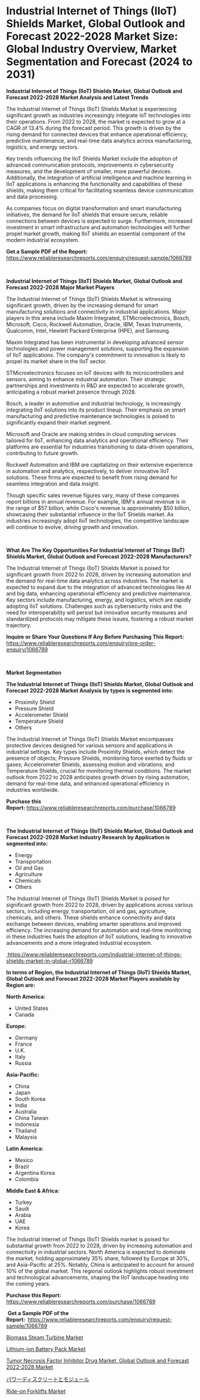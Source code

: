 <p><h1>Industrial Internet of Things (IIoT) Shields Market, Global Outlook and Forecast 2022-2028 Market Size: Global Industry Overview, Market Segmentation and Forecast (2024 to 2031)</h1></p><p><strong>Industrial Internet of Things (IIoT) Shields Market, Global Outlook and Forecast 2022-2028 Market Analysis and Latest Trends</strong></p>
<p><p>The Industrial Internet of Things (IIoT) Shields Market is experiencing significant growth as industries increasingly integrate IoT technologies into their operations. From 2022 to 2028, the market is expected to grow at a CAGR of 13.4% during the forecast period. This growth is driven by the rising demand for connected devices that enhance operational efficiency, predictive maintenance, and real-time data analytics across manufacturing, logistics, and energy sectors.</p><p>Key trends influencing the IIoT Shields Market include the adoption of advanced communication protocols, improvements in cybersecurity measures, and the development of smaller, more powerful devices. Additionally, the integration of artificial intelligence and machine learning in IIoT applications is enhancing the functionality and capabilities of these shields, making them critical for facilitating seamless device communication and data processing.</p><p>As companies focus on digital transformation and smart manufacturing initiatives, the demand for IIoT shields that ensure secure, reliable connections between devices is expected to surge. Furthermore, increased investment in smart infrastructure and automation technologies will further propel market growth, making IIoT shields an essential component of the modern industrial ecosystem.</p></p>
<p><strong>Get a Sample PDF of the Report:&nbsp;</strong> <a href="https://www.reliableresearchreports.com/enquiry/request-sample/1066789">https://www.reliableresearchreports.com/enquiry/request-sample/1066789</a></p>
<p>&nbsp;</p>
<p><strong>Industrial Internet of Things (IIoT) Shields Market, Global Outlook and Forecast 2022-2028 Major Market Players</strong></p>
<p><p>The Industrial Internet of Things (IIoT) Shields Market is witnessing significant growth, driven by the increasing demand for smart manufacturing solutions and connectivity in industrial applications. Major players in this arena include Maxim Integrated, STMicroelectronics, Bosch, Microsoft, Cisco, Rockwell Automation, Oracle, IBM, Texas Instruments, Qualcomm, Intel, Hewlett Packard Enterprise (HPE), and Samsung.</p><p>Maxim Integrated has been instrumental in developing advanced sensor technologies and power management solutions, supporting the expansion of IIoT applications. The company's commitment to innovation is likely to propel its market share in the IIoT sector.</p><p>STMicroelectronics focuses on IoT devices with its microcontrollers and sensors, aiming to enhance industrial automation. Their strategic partnerships and investments in R&D are expected to accelerate growth, anticipating a robust market presence through 2028.</p><p>Bosch, a leader in automotive and industrial technology, is increasingly integrating IIoT solutions into its product lineup. Their emphasis on smart manufacturing and predictive maintenance technologies is poised to significantly expand their market segment.</p><p>Microsoft and Oracle are making strides in cloud computing services tailored for IIoT, enhancing data analytics and operational efficiency. Their platforms are essential for industries transitioning to data-driven operations, contributing to future growth.</p><p>Rockwell Automation and IBM are capitalizing on their extensive experience in automation and analytics, respectively, to deliver innovative IIoT solutions. These firms are expected to benefit from rising demand for seamless integration and data insight.</p><p>Though specific sales revenue figures vary, many of these companies report billions in annual revenue. For example, IBM's annual revenue is in the range of $57 billion, while Cisco's revenue is approximately $50 billion, showcasing their substantial influence in the IIoT Shields market. As industries increasingly adopt IIoT technologies, the competitive landscape will continue to evolve, driving growth and innovation.</p></p>
<p>&nbsp;</p>
<p><strong>What Are The Key Opportunities For Industrial Internet of Things (IIoT) Shields Market, Global Outlook and Forecast 2022-2028 Manufacturers?</strong></p>
<p><p>The Industrial Internet of Things (IIoT) Shields Market is poised for significant growth from 2022 to 2028, driven by increasing automation and the demand for real-time data analytics across industries. The market is expected to expand due to the integration of advanced technologies like AI and big data, enhancing operational efficiency and predictive maintenance. Key sectors include manufacturing, energy, and logistics, which are rapidly adopting IIoT solutions. Challenges such as cybersecurity risks and the need for interoperability will persist but innovative security measures and standardized protocols may mitigate these issues, fostering a robust market trajectory.</p></p>
<p><strong>Inquire or Share Your Questions If Any Before Purchasing This Report:</strong> <a href="https://www.reliableresearchreports.com/enquiry/pre-order-enquiry/1066789">https://www.reliableresearchreports.com/enquiry/pre-order-enquiry/1066789</a></p>
<p>&nbsp;</p>
<p><strong>Market Segmentation</strong></p>
<p><strong>The Industrial Internet of Things (IIoT) Shields Market, Global Outlook and Forecast 2022-2028 Market Analysis by types is segmented into:</strong></p>
<p><ul><li>Proximity Shield</li><li>Pressure Shield</li><li>Accelerometer Shield</li><li>Temperature Shield</li><li>Others</li></ul></p>
<p><p>The Industrial Internet of Things (IIoT) Shields Market encompasses protective devices designed for various sensors and applications in industrial settings. Key types include Proximity Shields, which detect the presence of objects; Pressure Shields, monitoring force exerted by fluids or gases; Accelerometer Shields, assessing motion and vibrations; and Temperature Shields, crucial for monitoring thermal conditions. The market outlook from 2022 to 2028 anticipates growth driven by rising automation, demand for real-time data, and enhanced operational efficiency in industries worldwide.</p></p>
<p><strong>Purchase this Report:&nbsp;</strong><a href="https://www.reliableresearchreports.com/purchase/1066789">https://www.reliableresearchreports.com/purchase/1066789</a></p>
<p>&nbsp;</p>
<p><strong>The Industrial Internet of Things (IIoT) Shields Market, Global Outlook and Forecast 2022-2028 Market Industry Research by Application is segmented into:</strong></p>
<p><ul><li>Energy</li><li>Transportation</li><li>Oil and Gas</li><li>Agriculture</li><li>Chemicals</li><li>Others</li></ul></p>
<p><p>The Industrial Internet of Things (IIoT) Shields Market is poised for significant growth from 2022 to 2028, driven by applications across various sectors, including energy, transportation, oil and gas, agriculture, chemicals, and others. These shields enhance connectivity and data exchange between devices, enabling smarter operations and improved efficiency. The increasing demand for automation and real-time monitoring in these industries fuels the adoption of IIoT solutions, leading to innovative advancements and a more integrated industrial ecosystem.</p></p>
<p><a href="https://www.reliableresearchreports.com/industrial-internet-of-things-shields-market-in-global-r1066789">&nbsp;https://www.reliableresearchreports.com/industrial-internet-of-things-shields-market-in-global-r1066789</a></p>
<p><strong>In terms of Region, the Industrial Internet of Things (IIoT) Shields Market, Global Outlook and Forecast 2022-2028 Market Players available by Region are:</strong></p>
<p>
    <p> <strong> North America: </strong>
        <ul>
            <li>United States</li>
            <li>Canada</li>
        </ul>
        </p> 
    <p> <strong> Europe: </strong>
        <ul>
            <li>Germany</li>
            <li>France</li>
            <li>U.K.</li>
            <li>Italy</li>
            <li>Russia</li>
        </ul>
        </p> 
    <p> <strong> Asia-Pacific: </strong>
        <ul>
            <li>China</li>
            <li>Japan</li>
            <li>South Korea</li>
            <li>India</li>
            <li>Australia</li>
            <li>China Taiwan</li>
            <li>Indonesia</li>
            <li>Thailand</li>
            <li>Malaysia</li>
        </ul>
        </p> 
    <p> <strong> Latin America: </strong>
        <ul>
            <li>Mexico</li>
            <li>Brazil</li>
            <li>Argentina Korea</li>
            <li>Colombia</li>
        </ul>
        </p> 
    <p> <strong> Middle East & Africa: </strong>
        <ul>
            <li>Turkey</li>
            <li>Saudi</li>
            <li>Arabia</li>
            <li>UAE</li>
            <li>Korea</li>
        </ul>
    </p>
    </p>
<p><p>The Industrial Internet of Things (IIoT) Shields market is poised for substantial growth from 2022 to 2028, driven by increasing automation and connectivity in industrial sectors. North America is expected to dominate the market, holding approximately 35% share, followed by Europe at 30%, and Asia-Pacific at 25%. Notably, China is anticipated to account for around 10% of the global market. This regional outlook highlights robust investment and technological advancements, shaping the IIoT landscape heading into the coming years.</p></p>
<p><strong>Purchase this Report: </strong><a href="https://www.reliableresearchreports.com/purchase/1066789">https://www.reliableresearchreports.com/purchase/1066789</a></p>
<p>&nbsp;<strong>Get a Sample PDF of the Report:&nbsp;&nbsp;</strong><a href="https://www.reliableresearchreports.com/enquiry/request-sample/1066789">https://www.reliableresearchreports.com/enquiry/request-sample/1066789</a></p>
<p><strong></strong></p>
<p><p><a href="https://www.linkedin.com/pulse/strategic-insights-global-biomass-steam-turbine-market-trends-necbe?trackingId=PvBIHtzMRrmUznriEYLswg%3D%3D">Biomass Steam Turbine Market</a></p><p><a href="https://issuu.com/reportprime-2/docs/lithium-ion-battery-pack-market-siz_8d478e476477b0">Lithium-ion Battery Pack Market</a></p><p><a href="https://github.com/globismark/Market-Research-Report-List-5/blob/main/tumor-necrosis-factor-inhibitor-drug-market-global-outlook-and-forecast-2022-2028-market.md">Tumor Necrosis Factor Inhibitor Drug Market, Global Outlook and Forecast 2022-2028 Market</a></p><p><a href="https://github.com/lababdou/Market-Research-Report-List-5/blob/main/471842087509.md">パワーディスクリートとモジュール</a></p><p><a href="https://issuu.com/reportprime-2/docs/ride-on-forklifts-market-size-2030._950f019e9938b2">Ride-on Forklifts Market</a></p></p>